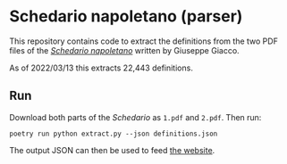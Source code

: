 # Schedario napoletano (parser)

This repository contains code to extract the definitions from the two PDF files of the
[<i>Schedario napoletano</i>][1] written by Giuseppe Giacco.

As of 2022/03/13 this extracts 22,443 definitions.

[1]: http://www.vesuvioweb.com/it/2012/01/giuseppe-giacco-schedario-napoletano/

## Run

Download both parts of the <i>Schedario</i> as `1.pdf` and `2.pdf`.
Then run:

    poetry run python extract.py --json definitions.json

The output JSON can then be used to feed [the website][w].

[w]: https://github.com/Schedario-napoletano/website/tree/main/_data
